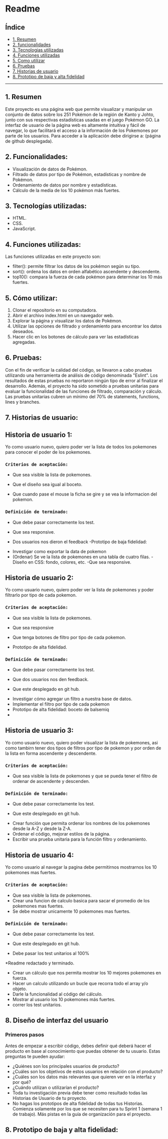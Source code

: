 # Readme

## Índice

* [1. Resumen](#1-Resumen)
* [2. funcionalidades](#2-Funcionalidades)
* [3. Tecnologias utilizadas](#3-Tecnologias-utilizadas)
* [4. Funciones utilizadas](#4-Funciones-utilizadas)
* [5. Como utilizar](#5-como-utilizar)
* [6. Pruebas](#6-Pruebas)
* [7. Historias de usuario](#7-PHistorias-de-usuario)
* [8. Prototipo de baja y alta fidelidad](#8-Prototipo-de-baja-y-alta-fidelidad)

***

## 1. Resumen

Este proyecto es una página web que permite visualizar y manipular un conjunto de datos sobre los 251 Pokémon de la región de Kanto y Johto, junto con sus respectivas estadísticas usadas en el juego Pokémon GO.
La interfaz de usuario de la página web es altamente intuitiva y fácil de navegar, lo que facilitará el acceso a la información de los Pokemones por parte de los usuarios.
Para acceder a la aplicación debe dirigirse a: (página de github desplegada).


## 2. Funcionalidades:
* Visualización de datos de Pokémon.
* Filtrado de datos por tipo de Pokémon, estadísticas y nombre de Pokémon.
* Ordenamiento de datos por nombre y estadísticas.
* Cálculo de la media de los 10 pokémon más fuertes.

## 3. Tecnologías utilizadas:
* HTML.
* CSS.
* JavaScript.

## 4. Funciones utilizadas:

Las funciones utilizadas en este proyecto son: 
* filter(): permite filtrar los datos de los pokémon según su tipo.
* sort(): ordena los datos en orden alfabético ascendente y descendente.
* top10(): compara la fuerza de cada pokémon para determinar los 10 más fuertes.

## 5. Cómo utilizar:

1. Clonar el repositorio en su computadora.
2. Abrir el archivo index.html en un navegador web.
3. Explorar la página y visualizar los datos de Pokémon.
4. Utilizar las opciones de filtrado y ordenamiento para encontrar los datos deseados.
5. Hacer clic en los botones de cálculo para ver las estadísticas agregadas.

## 6. Pruebas:

Con el fin de verificar la calidad del código, se llevaron a cabo pruebas utilizando una herramienta de análisis de código denominada "Eslint". Los resultados de estas pruebas no reportaron ningún tipo de error al finalizar el desarrollo. Además, el proyecto ha sido sometido a pruebas unitarias para evaluar la funcionalidad de las funciones de filtrado, comparación y cálculo. 
Las pruebas unitarias cubren un mínimo del 70% de statements, functions, lines y branches.

## 7. Historias de usuario:

## Historia de usuario 1:

Yo como usuario nuevo, quiero poder ver la lista de todos los pokemones para conocer el poder de los pokemones.

### `Criterios de aceptación:`

* Que sea visible  la lista de pokemones.

* Que el diseño sea igual al boceto.

* Que cuando pase el mouse la ficha se gire y se vea la informacion del pokemon.

### `Definición de terminado:`

* Que debe pasar correctamente los test.

* Que sea responsive.

* Dos usuarios nos dieron el feedback
-Prototipo de baja fidelidad:
- Investigar como exportar la data de pokemon
- (Ordenar) Se ve la lista de pokemones en una tabla de cuatro filas.
-Diseño en CSS: fondo, colores, etc.
-Que sea responsive.

## Historia de usuario 2:

Yo como usuario nuevo, quiero poder ver la lista de pokemones y poder filtrarlo por tipo de cada pokemon.

### `Criterios de aceptación:`

* Que sea visible  la lista de pokemones.

* Que sea responsive

* Que tenga botones de filtro por tipo de cada pokemon.

* Prototipo de alta fidelidad.

### `Definición de terminado:`

* Que debe pasar correctamente los test.

* Que dos usuarios nos den feedback.

* Que este desplegado en git hub.

- Investigar cómo agregar un filtro a nuestra base de datos.
- Implementar el filtro por tipo de cada pokemon
-  Prototipo de alta fidelidad: boceto de balsemiq
-  
## Historia de usuario 3:

Yo como usuario nuevo, quiero poder visualizar la lista de pokemones, asi como tambirn tener dos tipos de filtros por tipo de pokemon y por orden de la lista en forma ascendente y descendente.

### `Criterios de aceptación:`

* Que sea visible la lista de pokemones y que se pueda tener el filtro de ordenar de ascendente y descenden.

### `Definición de terminado:`

* Que debe pasar correctamente los test.

* Que este desplegado en git hub.

- Crear función que permita ordenar los nombres de los pokemones desde la A-Z y desde la Z-A.
- Ordenar el código, mejorar estilos de la página.
-  Escribir una prueba unitaria para la función filtro y ordenamiento.

## Historia de usuario 4:

Yo como usuario al navegar la pagina debe permitirnos mostrarnos los 10 pokemones mas fuertes.

### `Criterios de aceptación:`

* Que sea visible la lista de pokemones.
* Crear una funcion de calculo basica para sacar el promedio de los pokemones mas fuertes.
* Se debe mostrar unicamente 10 pokemones mas fuertes.

### `Definición de terminado:`

* Que debe pasar correctamente los test.

* Que este desplegado en git hub.

* Debe pasar los test unitarios al 100%

*Readme redactado y terminado.

- Crear un cálculo que nos permita mostrar los 10 mejores pokemones en fuerza.
- Hacer un calculo utilizando un bucle que recorra todo el array y/o objeto.
-  Darle la funcionalidad al código del cálculo.
-  Mostrar al usuario los 10 pokemones más fuertes.
- correr los test unitarios.

## 8. Diseño de interfaz del usuario

### Primeros pasos

Antes de empezar a escribir código, debes definir qué deberá hacer el producto
en base al conocimiento que puedas obtener de tu usuario. Estas preguntas te
pueden ayudar:

* ¿Quiénes son los principales usuarios de producto?
* ¿Cuáles son los objetivos de estos usuarios en relación con el producto?
* ¿Cuáles son los datos más relevantes que quieren ver en la interfaz y por qué?
* ¿Cuándo utilizan o utilizarían el producto?
* Toda tu investigación previa debe tener como resultado todas las Historias
  de Usuario de tu proyecto.
* No hagas los prototipos de alta fidelidad de todas tus Historias. Comienza
  solamente por los que se necesiten para tu Sprint 1 (semana 1 de trabajo). Más
  pistas en la guía de organización para el proyecto.

## 8. Prototipo de baja y alta fidelidad:
